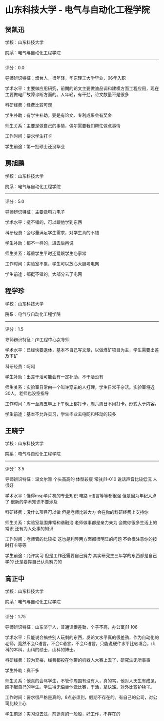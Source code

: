 # 山东科技大学 - 电气与自动化工程学院

## 贺凯迅

学校：山东科技大学

院系：电气与自动化工程学院

* * *

评分：0.0

导师辨识特征：烟台人，很年轻，华东理工大学毕业，06年入职

学术水平：主要做应用研究，前期的论文主要做油品调和建模方面工程应用，现在主要做电厂故障诊断方面的。人年轻，有干劲，论文数量不是很多

科研经费：经费比较可观

学生补助：有学生补助，要是有论文、专利成果会有奖金

师生关系：主要是做自己的事情，偶尔需要我们帮忙做点事情

工作时间：要求学生打卡

学生前途：第一批硕士还没毕业

## 房旭鹏

学校：山东科技大学

院系：电气与自动化工程学院

* * *

评分：5.0

导师辨识特征：主要做电力电子

学术水平：挺不错的，可以跟他学到东西

科研经费：会尽量满足学生需求，对学生真的不错

学生补助：都不一样的，进去后再说

师生关系：尊重学生平时还爱跟学生唠家常

工作时间：实验室不累，学生可以放心大胆考电网

学生前途：都挺不错的，大部分去了电网

## 程学珍

学校：山东科技大学

院系：电气与自动化工程学院

* * *

评分：1.5

导师辨识特征：j11工程中心女导师

学术水平：已经快要退休，基本不自己写文章，以做煤矿项目为主，学生需要出差及下矿

科研经费：呵呵

学生补助：出差干活可能会有一定补助，不干活没有

师生关系：实验室日常由一个叫许穿诺的人打理，学生日常干杂活。实验室将近30人，老师也没空指导

工作时间：周一至周五早上下午晚上都打卡，周六周日不用打卡。形式大于内容。

学生前途：基本不允许实习，学生毕业去电网和移动的较多

## 王晓宁

学校：山东科技大学

院系：电气与自动化工程学院

* * *

评分：3.5

导师辨识特征：温文尔雅 个头高高的 体型较瘦 常驻j11-010 说话声音比较低沉 人很好

学术水平：懂得msp单片机的专业知识 电路 c语言等等都很强 但是因为年纪大点了 很新的学术知识不要涉及

科研经费：没什么项目可以做 但是老师比较大方 会在你的科研经费上支持你

师生关系：实验室氛围非常和谐融洽 老师做事都是亲力亲为 会教你很多生活上的常识 还有为人处事的知识

工作时间：老师管的比较松 这也是利弊两方面都很明显的问题 不会很注意你的按时打卡等等

学生前途：允许实习 但是工作还需要自己努力 其实研究生三年学的东西都是自己学的 还是要靠自己认真努力的

## 高正中

学校：山东科技大学

院系：电气与自动化工程学院

* * *

评分：1.75

导师辨识特征：山东济宁人，普通话很差劲，个子不高，办公室j11 106

学术水平：只能说会搞些别人玩剩的东西，发论文水平真的很差劲，作为自动化的老师，竟然不会C语言，不会C语言，不会C语言。只能说硬件水平比较凑合，山科的本科，山科的硕士，山科的博士。

科研经费：较为充裕，经费都投在他带的机器人大赛上去了，研究生无所事事

学生补助：真不多

师生关系：他真的会骂学生，不管你周围有没有人，真的骂，他对人天生有成见，瞧不起自己的学生。学生得无偿替他做比赛，干活，拿快递。对外比较护犊子。

工作时间：要求很严格是真的，8点必须到，假期不存在的。有自己的公司，对公司比较上心

学生前途：实习没去过，前途真的一般般，好工作，不存在的